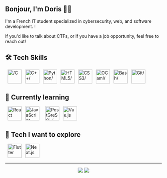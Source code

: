 ## Bonjour, I'm Doris 👋🏾

<link rel="stylesheet" type='text/css' href="https://cdn.jsdelivr.net/gh/devicons/devicon@latest/devicon.min.css" />

I'm a French IT student specialized in cybersecurity, web, and software development. !  

If you'd like to talk about CTFs, or if you have a job opportunity, feel free to reach out!

## 🛠 Tech Skills

<div align="left">
  &nbsp;
  <img src="https://cdn.jsdelivr.net/gh/devicons/devicon@latest/icons/c/c-original.svg" height=45 alt=/C>
  &nbsp;
  <img src="https://cdn.jsdelivr.net/gh/devicons/devicon@latest/icons/cplusplus/cplusplus-original.svg" height=45 alt=C++/>
  &nbsp;
  <img src="https://cdn.jsdelivr.net/gh/devicons/devicon@latest/icons/python/python-original-wordmark.svg" height=45 alt=Python/>
  &nbsp;
  <img src="https://cdn.jsdelivr.net/gh/devicons/devicon@latest/icons/html5/html5-plain-wordmark.svg" height=45 alt=HTML5/>
  &nbsp;
  <img src="https://cdn.jsdelivr.net/gh/devicons/devicon@latest/icons/css3/css3-plain-wordmark.svg" height=45 alt=CSS3/>
  &nbsp;
  <img src="https://cdn.jsdelivr.net/gh/devicons/devicon@latest/icons/ocaml/ocaml-original-wordmark.svg" height=45 alt=OCaml/>
  &nbsp;
  <img src="https://cdn.jsdelivr.net/gh/devicons/devicon@latest/icons/bash/bash-original.svg" height=45 alt=Bash/>
  &nbsp;
  <img src="https://cdn.jsdelivr.net/gh/devicons/devicon@latest/icons/git/git-plain-wordmark.svg" height=45 alt=Git/>
</div>

## 📖 Currently learning

<p align="left">
  &nbsp;
  <img src="https://cdn.jsdelivr.net/gh/devicons/devicon@latest/icons/react/react-original-wordmark.svg" height="45" alt="React" />
  &nbsp;
  <img src="https://cdn.jsdelivr.net/gh/devicons/devicon@latest/icons/javascript/javascript-original.svg" height="45" alt="JavaScript" />
  &nbsp;
  <link rel="stylesheet" type='text/css' href="https://cdn.jsdelivr.net/gh/devicons/devicon@latest/devicon.min.css" />   
  &nbsp;
  <img src="https://cdn.jsdelivr.net/gh/devicons/devicon@latest/icons/postgresql/postgresql-plain-wordmark.svg" height=45 alt=PostGreSQL/>
  &nbsp;
  <img src="https://cdn.jsdelivr.net/gh/devicons/devicon@latest/icons/vuejs/vuejs-original-wordmark.svg" height="45" alt="Vue.js" />
</p>

## 🔭 Tech I want to explore

<p align="left">
  &nbsp;
  <img src="https://cdn.jsdelivr.net/gh/devicons/devicon@latest/icons/flutter/flutter-original.svg" height="45" alt="Flutter" />
  &nbsp;
  <img src="https://cdn.jsdelivr.net/gh/devicons/devicon@latest/icons/nextjs/nextjs-original.svg" height="45" alt="Next.js" />
</p>

<hr>

<p align="center">
  <a target="_blank" href="https://www.linkedin.com/in/doris-diallo-542b1228b/"><img src="https://img.shields.io/badge/-LinkedIn-0077B5?style=for-the-badge&logo=Linkedin&logoColor=white"></img></a>
  <a target="_blank" href="mailto:doris.diallo@ensta.fr"><img src="https://img.shields.io/badge/-Academic_mail-D14836?style=for-the-badge&logo=mailboxdotorg&logoColor=white"></img></a>
</p>  


